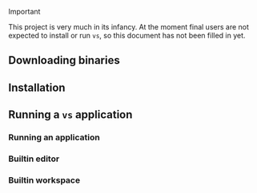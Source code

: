 > [!IMPORTANT]  
> This project is very much in its infancy. 
> At the moment final users are not expected to install or run `vs`, so this document has not been filled in yet.

## Downloading binaries

## Installation

## Running a `vs` application

### Running an application
### Builtin editor
### Builtin workspace